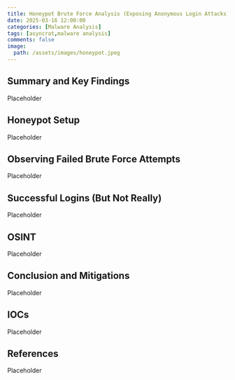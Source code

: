 ```yaml
---
title: Honeypot Brute Force Analysis (Exposing Anonymous Login Attacks)
date: 2025-03-16 12:00:00
categories: [Malware Analysis]
tags: [asyncrat,malware analysis]
comments: false
image:
  path: /assets/images/honeypot.jpeg
---
```


## Summary and Key Findings
Placeholder

## Honeypot Setup
Placeholder

## Observing Failed Brute Force Attempts
Placeholder

## Successful Logins (But Not Really)
Placeholder

## OSINT
Placeholder

## Conclusion and Mitigations
Placeholder

## IOCs
Placeholder

## References
Placeholder
